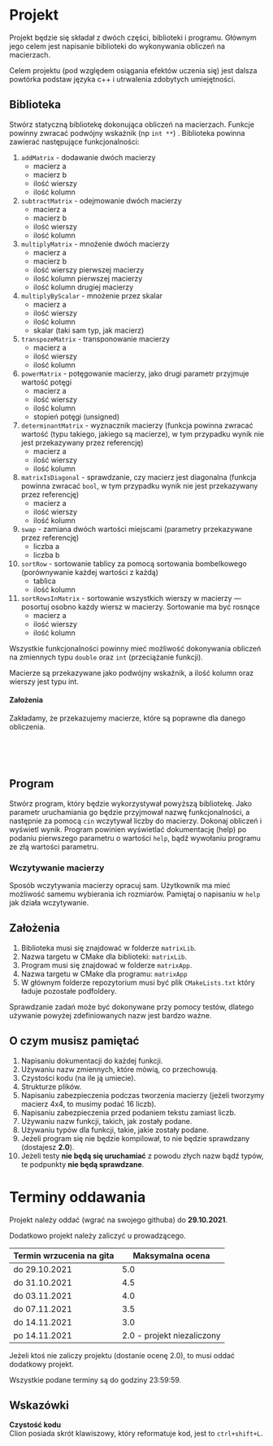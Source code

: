 # Projekt

Projekt będzie się składał z dwóch części, biblioteki i programu. Głównym jego celem jest napisanie biblioteki do wykonywania obliczeń na macierzach.

Celem projektu (pod względem osiągania efektów uczenia się) jest dalsza powtórka podstaw języka c++ i utrwalenia zdobytych umiejętności. 

## Biblioteka

Stwórz statyczną bibliotekę dokonująca obliczeń na macierzach. Funkcje powinny zwracać podwójny wskaźnik (np `int **`)
. Biblioteka powinna zawierać następujące funkcjonalności:
1. `addMatrix` - dodawanie dwóch macierzy
   - macierz a
   - macierz b
   - ilość wierszy
   - ilość kolumn
2. `subtractMatrix` - odejmowanie dwóch macierzy
   - macierz a
   - macierz b
   - ilość wierszy
   - ilość kolumn
3. `multiplyMatrix` - mnożenie dwóch macierzy
   - macierz a
   - macierz b
   - ilość wierszy pierwszej macierzy
   - ilość kolumn pierwszej macierzy
   - ilość kolumn drugiej macierzy
4. `multiplyByScalar` - mnożenie przez skalar
   - macierz a
   - ilość wierszy
   - ilość kolumn
   - skalar (taki sam typ, jak macierz)
5. `transpozeMatrix` - transponowanie macierzy
   - macierz a
   - ilość wierszy
   - ilość kolumn
6. `powerMatrix` - potęgowanie macierzy, jako drugi parametr przyjmuje wartość potęgi
   - macierz a
   - ilość wierszy
   - ilość kolumn
   - stopień potęgi (unsigned)
7. `determinantMatrix` - wyznacznik macierzy (funkcja powinna zwracać wartość (typu takiego, jakiego są macierze), w tym przypadku wynik nie jest przekazywany przez referencję)
   - macierz a
   - ilość wierszy
   - ilość kolumn
8. `matrixIsDiagonal` - sprawdzanie, czy macierz jest diagonalna (funkcja powinna zwracać `bool`, w tym przypadku wynik
   nie jest przekazywany przez referencję)
   - macierz a
   - ilość wierszy
   - ilość kolumn
9. `swap` - zamiana dwóch wartości miejscami (parametry przekazywane przez referencję)
   - liczba a
   - liczba b
10. `sortRow` - sortowanie tablicy za pomocą sortowania bombelkowego (porównywanie każdej wartości z każdą)
    - tablica
    - ilość kolumn
11. `sortRowsInMatrix` - sortowanie wszystkich wierszy w macierzy — posortuj osobno każdy wiersz w macierzy. Sortowanie ma być rosnące
    - macierz a
    - ilość wierszy
    - ilość kolumn


Wszystkie funkcjonalności powinny mieć możliwość dokonywania obliczeń na zmiennych typu `double` oraz `int`
(przeciążanie funkcji).

Macierze są przekazywane jako podwójny wskaźnik, a ilość kolumn oraz wierszy jest typu int.

#### Założenia

Zakładamy, że przekazujemy macierze, które są poprawne dla danego obliczenia.


&nbsp;

&nbsp;

## Program

Stwórz program, który będzie wykorzystywał powyższą bibliotekę. Jako parametr uruchamiania go będzie przyjmował
nazwę funkcjonalności, a następnie za pomocą `cin` wczytywał liczby do macierzy. Dokonaj obliczeń i wyświetl wynik.
Program powinien wyświetlać dokumentację (help) po podaniu pierwszego parametru o wartości `help`, bądź 
wywołaniu programu ze złą wartości parametru.

### Wczytywanie macierzy

Sposób wczytywania macierzy opracuj sam. Użytkownik ma mieć możliwość samemu wybierania ich rozmiarów.
Pamiętaj o napisaniu w `help` jak działa wczytywanie.


## Założenia

1. Biblioteka musi się znajdować w folderze `matrixLib`.
2. Nazwa targetu w CMake dla biblioteki: `matrixLib`.
3. Program musi się znajdować w folderze `matrixApp`.
4. Nazwa targetu w CMake dla programu: `matrixApp`
5. W głównym folderze repozytorium musi być plik `CMakeLists.txt` który ładuje pozostałe podfoldery.

Sprawdzanie zadań może być dokonywane przy pomocy testów, dlatego używanie powyżej zdefiniowanych nazw jest bardzo ważne.


## O czym musisz pamiętać

1. Napisaniu dokumentacji do każdej funkcji.
2. Używaniu nazw zmiennych, które mówią, co przechowują.
3. Czystości kodu (na ile ją umiecie).
4. Strukturze plików.
5. Napisaniu zabezpieczenia podczas tworzenia macierzy (jeżeli tworzymy macierz 4x4, to musimy podać 16 liczb).
6. Napisaniu zabezpieczenia przed podaniem tekstu zamiast liczb.
7. Używaniu nazw funkcji, takich, jak zostały podane.
8. Używaniu typów dla funkcji, takie, jakie zostały podane.
9. Jeżeli program się nie będzie kompilował, to nie będzie sprawdzany (dostajesz **2.0**).
10. Jeżeli testy **nie będą się uruchamiać** z powodu złych nazw bądź typów, te podpunkty **nie będą sprawdzane**.


# Terminy oddawania

Projekt należy oddać (wgrać na swojego githuba) do **29.10.2021**.

Dodatkowo projekt należy zaliczyć u prowadzącego.
 

| Termin wrzucenia na gita | Maksymalna ocena  |
|----------------|-------------------|
| do 29.10.2021  | 5.0               |
| do 31.10.2021  | 4.5               |
| do 03.11.2021  | 4.0               |
| do 07.11.2021  | 3.5               |
| do 14.11.2021  | 3.0               |
| po 14.11.2021  | 2.0 - projekt niezaliczony |

Jeżeli ktoś nie zaliczy projektu (dostanie ocenę 2.0), to musi oddać dodatkowy projekt.

Wszystkie podane terminy są do godziny 23:59:59.


## Wskazówki

**Czystość kodu** <br/>
Clion posiada skrót klawiszowy, który reformatuje kod, jest to `ctrl+shift+L`.